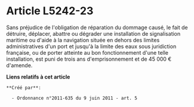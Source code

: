 # Article L5242-23

Sans préjudice de l'obligation de réparation du dommage causé, le fait de détruire, déplacer, abattre ou dégrader une
installation de signalisation maritime ou d'aide à la navigation située en dehors des limites administratives d'un port et
jusqu'à la limite des eaux sous juridiction française, ou de porter atteinte au bon fonctionnement d'une telle installation,
est puni de trois ans d'emprisonnement et de 45 000 € d'amende.

**Liens relatifs à cet article**

	**Créé par**:

	  - Ordonnance n°2011-635 du 9 juin 2011 - art. 5
